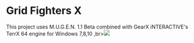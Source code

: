 # Grid Fighters X
This project uses M.U.G.E.N. 1.1 Beta combined with GearX iNTERACTIVE's TerrX 64 engine for Windows 7,8,10
,br><img src="http://avixsoft.github.io/gfx/grid_fighters_x_pic1.png"/></a><br>

